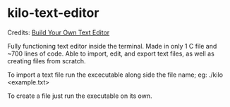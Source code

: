 # kilo-text-editor

Credits: [Build Your Own Text Editor](https://viewsourcecode.org/snaptoken/kilo/index.html)

Fully functioning text editor inside the terminal. Made in only 1 C file and ~700 lines of code.
Able to import, edit, and export text files, as well as creating files from scratch.

To import a text file run the excecutable along side the file name; eg: ./kilo <example.txt>

To create a file just run the executable on its own.
